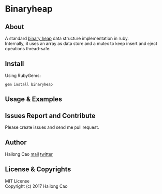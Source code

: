 # Binaryheap

## About

A standard [binary heap](https://en.wikipedia.org/wiki/Binary_heap) data structure implementation in ruby.  
Internally, it uses an array as data store and a mutex to keep insert and eject opeations thread-safe.

## Install

Using RubyGems:
```
gem install binaryheap
```

## Usage & Examples


## Issues Report and Contribute
Please create issues and send me pull request.  


## Author
Hailong Cao
[mail](hailengc@gmail.com)
[twitter](https://twitter.com/hailengc)

## License & Copyrights
MIT License  
Copyright (c) 2017 Hailong Cao
